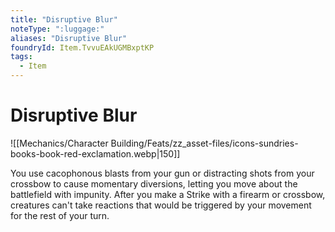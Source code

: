 ```yaml
---
title: "Disruptive Blur"
noteType: ":luggage:"
aliases: "Disruptive Blur"
foundryId: Item.TvvuEAkUGMBxptKP
tags:
  - Item
---
```


# Disruptive Blur
![[Mechanics/Character Building/Feats/zz_asset-files/icons-sundries-books-book-red-exclamation.webp|150]]

You use cacophonous blasts from your gun or distracting shots from your crossbow to cause momentary diversions, letting you move about the battlefield with impunity. After you make a Strike with a firearm or crossbow, creatures can't take reactions that would be triggered by your movement for the rest of your turn.
